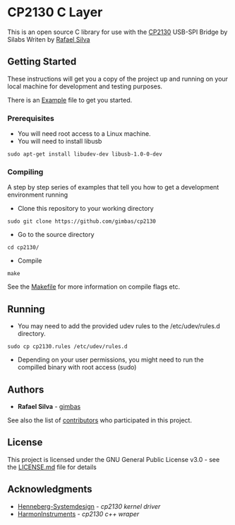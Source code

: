 # CP2130 C Layer

This is an open source C library for use with the <a href="https://www.silabs.com/products/interface/usb-bridges/classic-usb-bridges/device.cp2130">CP2130</a> USB-SPI Bridge by Silabs Writen by <a href="https://github.com/gimbas">Rafael Silva</a>

## Getting Started

These instructions will get you a copy of the project up and running on your local machine for development and testing purposes.

There is an [Example](cp2130example.c) file to get you started.

### Prerequisites

- You will need root access to a Linux machine.
- You will need to install libusb
```
sudo apt-get install libudev-dev libusb-1.0-0-dev
```

### Compiling

A step by step series of examples that tell you how to get a development environment running

- Clone this repository to your working directory

```
sudo git clone https://github.com/gimbas/cp2130
```

- Go to the source directory

```
cd cp2130/
```

- Compile

```
make
```

See the [Makefile](Makefile) for more information on compile flags etc.

## Running

- You may need to add the provided udev rules to the /etc/udev/rules.d directory.

```
sudo cp cp2130.rules /etc/udev/rules.d
```
- Depending on your user permissions, you might need to run the compilled binary with root access (sudo)

## Authors

* **Rafael Silva** - [gimbas](https://github.com/crying-face-emoji)

See also the list of [contributors](https://github.com/gimbas/cp2130/graphs/contributors) who participated in this project.

## License

This project is licensed under the GNU General Public License v3.0 - see the [LICENSE.md](LICENSE.md) file for details

## Acknowledgments

* <a href="https://github.com/Henneberg-Systemdesign/cp2130">Henneberg-Systemdesign</a> - *cp2130 kernel driver*
* <a href="https://github.com/HarmonInstruments/CP2130">HarmonInstruments</a> - *cp2130 c++ wraper*
